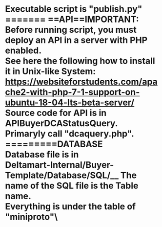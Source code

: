 Executable script is "publish.py"<br/>
======= ==API==IMPORTANT: <br/>
Before running script, you must deploy an API in a server with PHP enabled.\
See here the following how to install it in Unix-like System:\
https://websiteforstudents.com/apache2-with-php-7-1-support-on-ubuntu-18-04-lts-beta-server/ \
Source code for API is in APIBuyerDCAStatusQuery. Primaryly call "dcaquery.php".\
=========DATABASE<br/>
Database file is in <br/>
Deltamart-Internal/Buyer-Template/Database/SQL/__
The name of the SQL file is the Table name.\
Everything is under the table of "miniproto"\
==========
